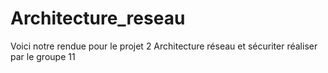 # Architecture_reseau
  Voici notre rendue pour le projet 2 Architecture réseau et sécuriter réaliser par le groupe 11

